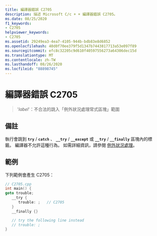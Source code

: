 ```yaml
---
title: 編譯器錯誤 C2705
description: 描述 Microsoft C/c + + 編譯器錯誤 C2705。
ms.date: 08/25/2020
f1_keywords:
- C2705
helpviewer_keywords:
- C2705
ms.assetid: 29249ea3-4ea7-4105-944b-bdb83e8d6852
ms.openlocfilehash: 40d0f70ee379f5d1347b7443817713a53e097f89
ms.sourcegitcommit: efc8c32205c9d610f40597556273a64306dec15d
ms.translationtype: MT
ms.contentlocale: zh-TW
ms.lasthandoff: 08/26/2020
ms.locfileid: "88898745"
---
```

# <a name="compiler-error-c2705"></a>編譯器錯誤 C2705

> '*label*'：不合法的跳入「例外狀況處理常式區塊」範圍

## <a name="remarks"></a>備註

執行會跳到 **`try`** / **`catch`** 、 **`__try`** / **`__except`** 或 **`__try`** / **`__finally`** 區塊內的標籤。 編譯器不允許這種行為。 如需詳細資訊，請參閱 [例外狀況處理](../../cpp/exception-handling-in-visual-cpp.md)。

## <a name="example"></a>範例

下列範例會產生 C2705：

```cpp
// C2705.cpp
int main() {
goto trouble;
   __try {
      trouble: ;   // C2705
   }
   __finally {}

   // try the following line instead
   // trouble: ;
}
```
